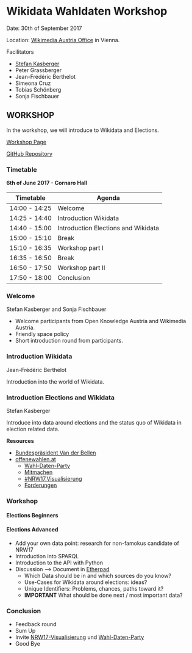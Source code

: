 # Wikidata Wahldaten Workshop

Date: 30th of September 2017

Location: [Wikimedia Austria Office](http://wikimedia.at/) in Vienna.

Facilitators
* [Stefan Kasberger](http://www.stefankasberger.at/)
* Peter Grassberger
* Jean-Frédéric Berthelot
* Simeona Cruz
* Tobias Schönberg
* Sonja Fischbauer

## WORKSHOP

In the workshop, we will introduce to Wikidata and Elections.

[Workshop Page](http://offenewahlen.at/termine/wikidata-wahldaten-workshop/)

[GitHub Repository](https://github.com/OKFNat/offenewahlen-wikidata)

### Timetable

**6th of June 2017 - Cornaro Hall**

| Timetable     | Agenda       |
|---------------|--------------|
| 14:00 - 14:25 | Welcome |
| 14:25 - 14:40 | Introduction Wikidata |
| 14:40 - 15:00 | Introduction Elections and Wikidata |
| 15:00 - 15:10 | Break |
| 15:10 - 16:35 | Workshop part I|
| 16:35 - 16:50 | Break |
| 16:50 - 17:50 | Workshop part II|
| 17:50 - 18:00 | Conclusion |


### Welcome

Stefan Kasberger and Sonja Fischbauer

* Welcome participants from Open Knowledge Austria and Wikimedia Austria. 
* Friendly space policy
* Short introduction round from participants.

### Introduction Wikidata

Jean-Frédéric Berthelot

Introduction into the world of Wikidata.


### Introduction Elections and Wikidata

Stefan Kasberger

Introduce into data around elections and the status quo of Wikidata in election related data.

**Resources**
* [Bundespräsident Van der Bellen](https://www.wikidata.org/wiki/Q78869)
* [offenewahlen.at](http://offenewahlen.at/)
  * [Wahl-Daten-Party](http://offenewahlen.at/termine/wahl-daten-party/)
  * [Mitmachen](http://offenewahlen.at/mitmachen)
  * [#NRW17.Visualisierung](https://github.com/OKFNat/offenewahlen-nrw17/wiki)
  * [Forderungen](http://offenewahlen.at/forderungen-v1)

### Workshop

#### Elections Beginners


#### Elections Advanced

* Add your own data point: research for non-famokus candidate of NRW17 
* Introduction into SPARQL
* Introduction to the API with Python
* Discussion --> Document in [Etherpad](http://pad.okfn.org/p/OffeneWahlenAT-Wikidata)
  * Which Data should be in and which sources do you know?
  * Use-Cases for Wikidata around elections: ideas?
  * Unique Identifiers: Problems, chances, paths toward it?
  * **IMPORTANT** What should be done next / most important data?


### Conclusion

* Feedback round
* Sum Up
* Invite [NRW17-Visualisierung]() und [Wahl-Daten-Party]()
* Good Bye



